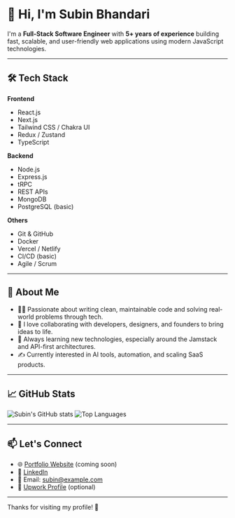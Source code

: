 # 👋 Hi, I'm Subin Bhandari

I'm a **Full-Stack Software Engineer** with **5+ years of experience** building fast, scalable, and user-friendly web applications using modern JavaScript technologies.

---

## 🛠 Tech Stack

**Frontend**  
- React.js  
- Next.js  
- Tailwind CSS / Chakra UI  
- Redux / Zustand  
- TypeScript

**Backend**  
- Node.js  
- Express.js  
- tRPC  
- REST APIs  
- MongoDB  
- PostgreSQL (basic)

**Others**  
- Git & GitHub  
- Docker  
- Vercel / Netlify  
- CI/CD (basic)  
- Agile / Scrum

---

## 🚀 About Me

- 👨‍💻 Passionate about writing clean, maintainable code and solving real-world problems through tech.
- 💬 I love collaborating with developers, designers, and founders to bring ideas to life.
- 🌱 Always learning new technologies, especially around the Jamstack and API-first architectures.
- ✍️ Currently interested in AI tools, automation, and scaling SaaS products.

---

## 📈 GitHub Stats

![Subin's GitHub stats](https://github-readme-stats.vercel.app/api?username=subinbhandari&show_icons=true&theme=radical)
![Top Languages](https://github-readme-stats.vercel.app/api/top-langs/?username=subinbhandari&layout=compact&theme=radical)

---

## 📫 Let's Connect

- 🌐 [Portfolio Website](#) (coming soon)  
- 💼 [LinkedIn](https://www.linkedin.com/in/subinbhandari/)  
- 📧 Email: subin@example.com  
- 🔗 [Upwork Profile](#) (optional)

---

Thanks for visiting my profile! 🙌
